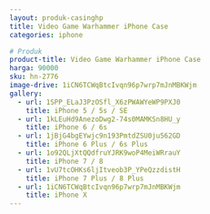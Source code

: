 ```yaml
---
layout: produk-casinghp
title: Video Game Warhammer iPhone Case
categories: iphone

# Produk
product-title: Video Game Warhammer iPhone Case
harga: 90000
sku: hn-2776
image-drive: 1iCN6TCWqBtcIvqn96p7wrp7mJnMBKWjm
gallery:
  - url: 1SPP_ELaJ3PzOSfl_X6zPWAWYeWP9PXJ0
    title: iPhone 5 / 5s / SE
  - url: 1kLEuHd9AnezoDwg2-74s0MAMKSn8HU_y
    title: iPhone 6 / 6s
  - url: 1jBjG4bgEYwjc9n193PmtdZSU0ju562GD
    title: iPhone 6 Plus / 6s Plus
  - url: 1o92QLjXtQQdfruYJRK9woP4MeiWRrauY
    title: iPhone 7 / 8
  - url: 1vU7tcOHKs6ljItveob3P_YPeQzzdistH
    title: iPhone 7 Plus / 8 Plus
  - url: 1iCN6TCWqBtcIvqn96p7wrp7mJnMBKWjm
    title: iPhone X
---
```

